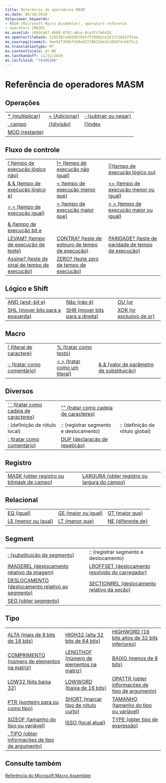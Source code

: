 ```yaml
---
title: Referência de operadores MASM
ms.date: 08/30/2018
helpviewer_keywords:
- MASM (Microsoft Macro Assembler), operators reference
- operators [MASM]
ms.assetid: c069cab7-d6b0-4f82-a6ce-0ca3fc7e6428
ms.openlocfilehash: 5295307ad668b76e5ff39882ce2613f2042f914a
ms.sourcegitcommit: 9ee5df398bfd30a42739632de3e165874cb675c3
ms.translationtype: MT
ms.contentlocale: pt-BR
ms.lasthandoff: 11/22/2019
ms.locfileid: "74395206"
---
```

# <a name="masm-operators-reference"></a>Referência de operadores MASM

## <a name="arithmetic"></a>Operações

||||
|-|-|-|
|[* (multiplicar)](operator-multiply.md)|[+ (Adicionar)](operator-add.md)|[-(subtrair ou negar)](operator-subtract-2.md)|
|[. campo](operator-dot.md)|[/(divisão)](operator-subtract-1.md)|[&#91;&#93;index](operator-brackets.md)|
|[MOD (restante)](operator-mod.md)|||

## <a name="control-flow"></a>Fluxo de controle

||||
|-|-|-|
|[\! (tempo de execução lógico não)](operator-logical-not-masm-run-time.md)|[\!= (tempo de execução não igual)](operator-not-equal-masm.md)|[&#124;&#124;(tempo de execução lógico ou)](operator-logical-or.md)|
|[& & (tempo de execução lógico e)](operator-logical-and-masm-run-time.md)|[< (tempo de execução menor que)](operator-less-than-masm-run-time.md)|[\<= (tempo de execução menor ou igual)](operator-less-or-equal-masm-run-time.md)|
|[= = (tempo de execução igual)](operator-equal-masm-run-time.md)|[> (tempo de execução maior que)](operator-greater-than-masm-run-time.md)|[> = (tempo de execução maior ou igual)](operator-greater-or-equal-masm-run-time.md)|
|[& (tempo de execução bit e](operator-bitwise-and.md)|||
|[LEVAM? (tempo de execução de teste)](operator-carry-q.md)|[CONTRA? (teste de estouro de tempo de execução)](operator-overflow-q.md)|[PARIDADE? (teste de paridade de tempo de execução)](operator-parity-q.md)|
|[Assine? (teste de sinal de tempo de execução)](operator-sign-q.md)|[ZERO? (teste zero de tempo de execução)](operator-zero-q.md)||

## <a name="logical-and-shift"></a>Lógico e Shift

||||
|-|-|-|
|[AND (and-bit e)](operator-and.md)|[Não (não é)](operator-not.md)|[OU (or](operator-or.md)|
|[SHL (mover bits para a esquerda)](operator-shl.md)|[SHR (mover bits para a direita)](operator-shr.md)|[XOR (or exclusivo de or)](operator-xor.md)|

## <a name="macro"></a>Macro

||||
|-|-|-|
|[\! (literal de caractere)](operator-logical-not-masm.md)|[% (tratar como texto)](operator-percent.md)||
|[;; (tratar como comentário)](operator-semicolons.md)|[&lt; &gt; (tratar como um literal)](operator-literal.md)|[& & (valor de parâmetro de substituição)](operator-logical-and-masm.md)|

## <a name="miscellaneous"></a>Diversos

||||
|-|-|-|
|[' ' (tratar como cadeia de caracteres)](operator-single-quote.md)|["" (tratar como cadeia de caracteres)](operator-double-quote.md)||
|: (definição de rótulo local)|:: (registrar segmento e deslocamento)|:: (definição de rótulo global)|
|[; (tratar como comentário)](operator-semicolon.md)|[DUP (declaração de repetição)](operator-dup.md)||

## <a name="record"></a>Registro

|||
|-|-|
|[MASK (obter registro ou bitmask de campo)](operator-mask.md)|[LARGURA (obter registro ou largura do campo)](operator-width.md)|

## <a name="relational"></a>Relacional

||||
|-|-|-|
|[EQ (igual)](operator-eq.md)|[GE (maior ou igual)](operator-ge.md)|[GT (maior que)](operator-gt.md)|
|[LE (menor ou igual)](operator-le.md)|[LT (menor que)](operator-lt.md)|[NE (diferente de)](operator-ne.md)|

## <a name="segment"></a>Segment

|||
|-|-|
|[: (substituição de segmento)](operator-colon.md)|:: (registrar segmento e deslocamento)|
|[IMAGEREL (deslocamento relativo da imagem)](operator-imagerel.md)|[LROFFSET (deslocamento resolvido do carregador)](operator-lroffset.md)|
|[DESLOCAMENTO (deslocamento relativo ao segmento)](operator-offset.md)|[SECTIONREL (deslocamento relativo da seção)](operator-sectionrel.md)|
|[SEG (obter segmento)](operator-seg.md)||

## <a name="type"></a>Tipo

||||
|-|-|-|
|[ALTA (mais de 8 bits de 16 bits)](operator-high.md)|[HIGH32 (alta 32 bits de 64 bits)](operator-high32.md)|[HIGHWORD (16 bits altos de 32 bits inferiores)](operator-highword.md)|
|[COMPRIMENTO (número de elementos na matriz)](operator-length.md)|[LENGTHOF (número de elementos na matriz)](operator-lengthof.md)|[BAIXO (menos de 8 bits)](operator-low.md)|
|[LOW32 (bits baixa 32)](operator-low32.md)|[LOWWORD (baixa de 16 bits)](operator-lowword.md)|[OPATTR (obter informações de tipo de argumento)](operator-opattr.md)|
|[PTR (ponteiro para ou como tipo)](operator-ptr.md)|[SHORT (marcar tipo de rótulo curto)](operator-short.md)|[TAMANHO (tamanho do tipo ou variável)](operator-size.md)|
|[SIZEOF (tamanho do tipo ou variável)](operator-sizeof.md)|[ISSO (local atual)](operator-this.md)|[TYPE (obter tipo de expressão)](operator-type.md)|
|[. TIPO (obter informações de tipo de argumento)](operator-dot-type.md)|||

## <a name="see-also"></a>Consulte também

[Referência do Microsoft Macro Assembler](microsoft-macro-assembler-reference.md)<br/>
